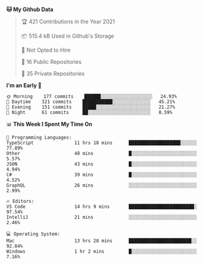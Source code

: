 <!--START_SECTION:waka-->
**🐱 My Github Data** 

> 🏆 421 Contributions in the Year 2021
 > 
> 📦 515.4 kB Used in Github's Storage 
 > 
> 🚫 Not Opted to Hire
 > 
> 📜 16 Public Repositories 
 > 
> 🔑 35 Private Repositories  
 > 
**I'm an Early 🐤** 

```text
🌞 Morning    177 commits    ██████░░░░░░░░░░░░░░░░░░░   24.93% 
🌆 Daytime    321 commits    ███████████░░░░░░░░░░░░░░   45.21% 
🌃 Evening    151 commits    █████░░░░░░░░░░░░░░░░░░░░   21.27% 
🌙 Night      61 commits     ██░░░░░░░░░░░░░░░░░░░░░░░   8.59%

```


📊 **This Week I Spent My Time On** 

```text
💬 Programming Languages: 
TypeScript               11 hrs 18 mins      ███████████████████░░░░░░   77.89% 
Other                    48 mins             █░░░░░░░░░░░░░░░░░░░░░░░░   5.57% 
JSON                     43 mins             █░░░░░░░░░░░░░░░░░░░░░░░░   4.94% 
C#                       39 mins             █░░░░░░░░░░░░░░░░░░░░░░░░   4.52% 
GraphQL                  26 mins             ░░░░░░░░░░░░░░░░░░░░░░░░░   2.99%

🔥 Editors: 
VS Code                  14 hrs 9 mins       ████████████████████████░   97.54% 
IntelliJ                 21 mins             ░░░░░░░░░░░░░░░░░░░░░░░░░   2.46%

💻 Operating System: 
Mac                      13 hrs 28 mins      ███████████████████████░░   92.84% 
Windows                  1 hr 2 mins         █░░░░░░░░░░░░░░░░░░░░░░░░   7.16%

```


<!--END_SECTION:waka-->

